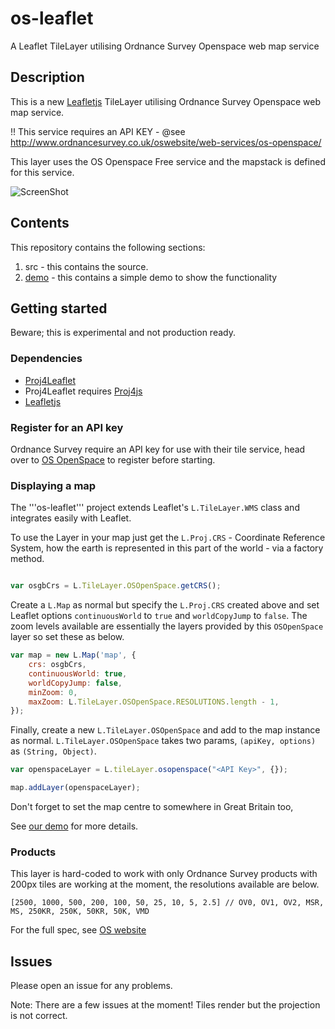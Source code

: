 os-leaflet
==========

A Leaflet TileLayer utilising Ordnance Survey Openspace web map service

## Description

This is a new [Leafletjs](http://leafletjs.com/) TileLayer utilising Ordnance Survey Openspace web map service.

!! This service requires an API KEY - @see http://www.ordnancesurvey.co.uk/oswebsite/web-services/os-openspace/

This layer uses the OS Openspace Free service and the mapstack is defined for this service.

![ScreenShot](https://github.com/rob-murray/os-leaflet/raw/master/screenshot.png "Screenshot of demo app")


## Contents

This repository contains the following sections:

1. src - this contains the source.
2. [demo](http://rob-murray.github.io/os-leaflet/) - this contains a simple demo to show the functionality


## Getting started

Beware; this is experimental and not production ready.


### Dependencies

* [Proj4Leaflet](https://github.com/kartena/Proj4Leaflet)
* Proj4Leaflet requires [Proj4js](http://trac.osgeo.org/proj4js/)
* [Leafletjs](http://leafletjs.com/)


### Register for an API key

Ordnance Survey require an API key for use with their tile service, head over to [OS OpenSpace](http://www.ordnancesurvey.co.uk/oswebsite/web-services/os-openspace/) to register before starting.


### Displaying a map

The '''os-leaflet''' project extends Leaflet's `L.TileLayer.WMS` class and integrates easily with Leaflet.

To use the Layer in your map just get the `L.Proj.CRS` - Coordinate Reference System, how the earth is represented in this part of the world - via a factory method.


```javascript

var osgbCrs = L.TileLayer.OSOpenSpace.getCRS();

```

Create a `L.Map` as normal but specify the `L.Proj.CRS` created above and set Leaflet options `continuousWorld` to `true` and `worldCopyJump` to `false`. The zoom levels available are essentially the layers provided by this `OSOpenSpace` layer so set these as below.

```javascript
var map = new L.Map('map', {
    crs: osgbCrs,
    continuousWorld: true,
    worldCopyJump: false,
    minZoom: 0,
    maxZoom: L.TileLayer.OSOpenSpace.RESOLUTIONS.length - 1,
});
```

Finally, create a new `L.TileLayer.OSOpenSpace` and add to the map instance as normal. `L.TileLayer.OSOpenSpace` takes two params, `(apiKey, options)` as `(String, Object)`.


```javascript
var openspaceLayer = L.tileLayer.osopenspace("<API Key>", {}); 

map.addLayer(openspaceLayer);
```

Don't forget to set the map centre to somewhere in Great Britain too,

See [our demo](http://rob-murray.github.io/os-leaflet/) for more details.


### Products

This layer is hard-coded to work with only Ordnance Survey products with 200px tiles are working at the moment, the resolutions available are below.

```
[2500, 1000, 500, 200, 100, 50, 25, 10, 5, 2.5] // OV0, OV1, OV2, MSR, MS, 250KR, 250K, 50KR, 50K, VMD
```

For the full spec, see [OS website](http://www.ordnancesurvey.co.uk/business-and-government/help-and-support/web-services/os-ondemand/configuring-wmts.html)


## Issues

Please open an issue for any problems.

Note: There are a few issues at the moment! Tiles render but the projection is not correct.

